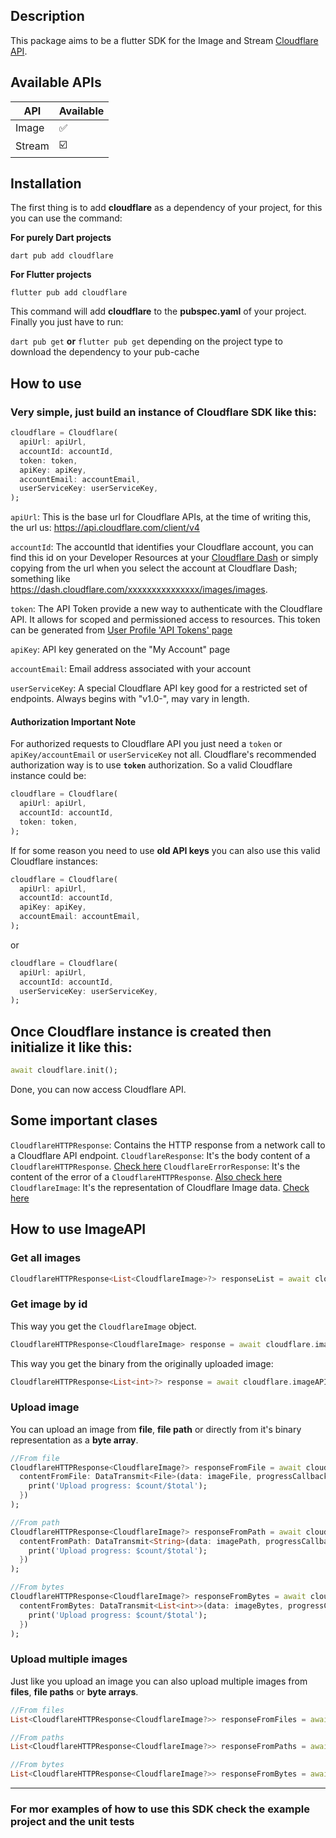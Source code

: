 
## Description
This package aims to be a flutter SDK for the Image and Stream [Cloudflare API](https://api.cloudflare.com/).

## Available APIs

| API | Available |  
| ------ | ------ |  
| Image | :white_check_mark: |  
| Stream | :ballot_box_with_check: |  

## Installation
The first thing is to add **cloudflare** as a dependency of your project, for this you can use the command:

**For purely Dart projects**
```shell
dart pub add cloudflare
```
**For Flutter projects**
```shell
flutter pub add cloudflare
```
This command will add **cloudflare** to the **pubspec.yaml** of your project.
Finally you just have to run:

`dart pub get` **or** `flutter pub get` depending on the project type to download the dependency to your pub-cache

## How to use
### Very simple, just build an instance of Cloudflare SDK like this:
```dart
cloudflare = Cloudflare(  
  apiUrl: apiUrl,
  accountId: accountId,
  token: token,
  apiKey: apiKey, 
  accountEmail: accountEmail,  
  userServiceKey: userServiceKey,  
);
```
`apiUrl`: This is the base url for Cloudflare APIs, at the time of writing this, the url us: https://api.cloudflare.com/client/v4

`accountId`: The accountId that identifies your Cloudflare account, you can find this id on your Developer Resources at your [Cloudflare Dash](https://dash.cloudflare.com/) or simply copying from the url when you select the account at Cloudflare Dash; something like https://dash.cloudflare.com/xxxxxxxxxxxxxxx/images/images.

`token`: The API Token provide a new way to authenticate with the Cloudflare API. It allows for scoped and permissioned access to resources. This token can be generated from [User Profile 'API Tokens' page](https://dash.cloudflare.com/profile/api-tokens)

`apiKey`: API key generated on the "My Account" page

`accountEmail`: Email address associated with your account

`userServiceKey`: A special Cloudflare API key good for a restricted set of endpoints. Always begins with "v1.0-", may vary in length.

#### Authorization Important Note
For authorized requests to Cloudflare API you just need a `token` or `apiKey/accountEmail` or `userServiceKey` not all. Cloudflare's recommended authorization way is to use **`token`** authorization. So a valid Cloudflare instance could be:

```dart
cloudflare = Cloudflare(  
  apiUrl: apiUrl,
  accountId: accountId,
  token: token,
);
```

If for some reason you need to use **old API keys** you can also use this valid Cloudflare instances:

```dart
cloudflare = Cloudflare(  
  apiUrl: apiUrl,
  accountId: accountId,
  apiKey: apiKey, 
  accountEmail: accountEmail,  
);
```
or
```dart
cloudflare = Cloudflare(  
  apiUrl: apiUrl,
  accountId: accountId,
  userServiceKey: userServiceKey,  
);
```

## Once Cloudflare instance is created then initialize it like this:
```dart
await cloudflare.init();
```
Done, you can now access Cloudflare API.

## Some important clases

`CloudflareHTTPResponse`: Contains the HTTP response from a network call to a Cloudflare API endpoint.
`CloudflareResponse`: It's the body content of a `CloudflareHTTPResponse`. [Check here](https://api.cloudflare.com/#getting-started-responses)
`CloudflareErrorResponse`: It's the content of the error of a `CloudflareHTTPResponse`. [Also check here](https://api.cloudflare.com/#getting-started-responses)
`CloudflareImage`: It's the representation of  Cloudflare Image data. [Check here](https://api.cloudflare.com/#cloudflare-images-properties)

## How to use ImageAPI

### Get all images
```dart
CloudflareHTTPResponse<List<CloudflareImage>?> responseList = await cloudflare.imageAPI.getAll(page: 1, size: 20);
```

### Get image by id
This way you get the `CloudflareImage` object.
```dart
CloudflareHTTPResponse<CloudflareImage> response = await cloudflare.imageAPI.get(id: imageId);
```
This way you get the binary from the originally uploaded image:
```dart
CloudflareHTTPResponse<List<int>?> response = await cloudflare.imageAPI.getBase(id: imageId!);
```

### Upload image
You can upload an image from **file**, **file path** or directly from it's binary representation as a **byte array**.
```dart
//From file
CloudflareHTTPResponse<CloudflareImage?> responseFromFile = await cloudflare.imageAPI.upload(  
  contentFromFile: DataTransmit<File>(data: imageFile, progressCallback: (count, total) {  
    print('Upload progress: $count/$total');  
  })  
);

//From path
CloudflareHTTPResponse<CloudflareImage?> responseFromPath = await cloudflare.imageAPI.upload(  
  contentFromPath: DataTransmit<String>(data: imagePath, progressCallback: (count, total) {  
    print('Upload progress: $count/$total');  
  })  
);

//From bytes
CloudflareHTTPResponse<CloudflareImage?> responseFromBytes = await cloudflare.imageAPI.upload(  
  contentFromBytes: DataTransmit<List<int>>(data: imageBytes, progressCallback: (count, total) {  
    print('Upload progress: $count/$total');  
  })  
);
```

### Upload multiple images
Just like you upload an image you can also upload multiple images from **files**, **file paths** or **byte arrays**.

```dart
//From files
List<CloudflareHTTPResponse<CloudflareImage?>> responseFromFiles = await cloudflare.imageAPI.uploadMultiple(contentFromFiles: contentFromFiles);

//From paths
List<CloudflareHTTPResponse<CloudflareImage?>> responseFromPaths = await cloudflare.imageAPI.uploadMultiple(contentFromPaths: contentFromPaths);

//From bytes
List<CloudflareHTTPResponse<CloudflareImage?>> responseFromBytes = await cloudflare.imageAPI.uploadMultiple(contentFromBytes: contentFromBytes);
```
-------------
### For mor examples of how to use this SDK check the example project and the unit tests